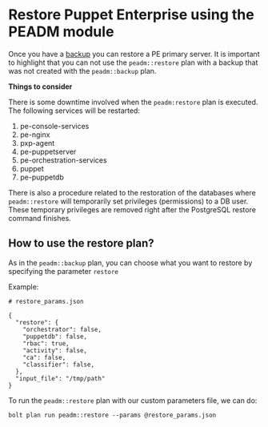 # Restore Puppet Enterprise using the PEADM module

Once you have a [backup](backup.md) you can restore a PE primary server. It is important to highlight that you can not use the `peadm::restore` plan with a backup that was not created with the `peadm::backup` plan.

**Things to consider**

There is some downtime involved when the `peadm:restore` plan is executed. The following services will be restarted:

1. pe-console-services
2. pe-nginx
3. pxp-agent
4. pe-puppetserver
5. pe-orchestration-services
6. puppet
6. pe-puppetdb

There is also a procedure related to the restoration of the databases where `peadm::restore` will temporarily set privileges (permissions) to a DB user. These temporary privileges are removed right after the PostgreSQL restore command finishes.

## How to use the restore plan?

As in the `peadm::backup` plan, you can choose what you want to restore by specifying the parameter `restore`

Example:

```
# restore_params.json

{
  "restore": {
    "orchestrator": false,
    "puppetdb": false,
    "rbac": true,
    "activity": false,
    "ca": false,
    "classifier": false,
  },
  "input_file": "/tmp/path"
}
```
To run the `peadm::restore` plan with our custom parameters file, we can do:

    bolt plan run peadm::restore --params @restore_params.json